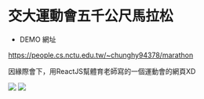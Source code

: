 # 交大運動會五千公尺馬拉松

- DEMO 網址

https://people.cs.nctu.edu.tw/~chunghy94378/marathon

因緣際會下，用ReactJS幫體育老師寫的一個運動會的網頁XD

![](https://i.imgur.com/MJQkRrm.png)
![](https://i.imgur.com/vn78eEQ.png)
